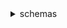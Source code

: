 <details><summary>schemas</summary><blockquote>

- **<details><summary>create-discoverer</summary><blockquote>**

  * --description
  * --source-arn
  * --tags
  * --cli-input-json
  * --cli-input-yaml
  * --generate-cli-skeleton


- **<details><summary>create-registry</summary><blockquote>**

  * --description
  * --registry-name
  * --tags
  * --cli-input-json
  * --cli-input-yaml
  * --generate-cli-skeleton


- **<details><summary>create-schema</summary><blockquote>**

  * --content
  * --description
  * --registry-name
  * --schema-name
  * --tags
  * --type
  * --cli-input-json
  * --cli-input-yaml
  * --generate-cli-skeleton


- **<details><summary>delete-discoverer</summary><blockquote>**

  * --discoverer-id
  * --cli-input-json
  * --cli-input-yaml
  * --generate-cli-skeleton


- **<details><summary>delete-registry</summary><blockquote>**

  * --registry-name
  * --cli-input-json
  * --cli-input-yaml
  * --generate-cli-skeleton


- **<details><summary>delete-resource-policy</summary><blockquote>**

  * --registry-name
  * --cli-input-json
  * --cli-input-yaml
  * --generate-cli-skeleton


- **<details><summary>delete-schema</summary><blockquote>**

  * --registry-name
  * --schema-name
  * --cli-input-json
  * --cli-input-yaml
  * --generate-cli-skeleton


- **<details><summary>delete-schema-version</summary><blockquote>**

  * --registry-name
  * --schema-name
  * --schema-version
  * --cli-input-json
  * --cli-input-yaml
  * --generate-cli-skeleton


- **<details><summary>describe-code-binding</summary><blockquote>**

  * --language
  * --registry-name
  * --schema-name
  * --schema-version
  * --cli-input-json
  * --cli-input-yaml
  * --generate-cli-skeleton


- **<details><summary>describe-discoverer</summary><blockquote>**

  * --discoverer-id
  * --cli-input-json
  * --cli-input-yaml
  * --generate-cli-skeleton


- **<details><summary>describe-registry</summary><blockquote>**

  * --registry-name
  * --cli-input-json
  * --cli-input-yaml
  * --generate-cli-skeleton


- **<details><summary>describe-schema</summary><blockquote>**

  * --registry-name
  * --schema-name
  * --schema-version
  * --cli-input-json
  * --cli-input-yaml
  * --generate-cli-skeleton


- **<details><summary>export-schema</summary><blockquote>**

  * --registry-name
  * --schema-name
  * --schema-version
  * --type
  * --cli-input-json
  * --cli-input-yaml
  * --generate-cli-skeleton


- **<details><summary>get-code-binding-source</summary><blockquote>**

  * --language
  * --registry-name
  * --schema-name
  * --schema-version


- **<details><summary>get-discovered-schema</summary><blockquote>**

  * --events
  * --type
  * --cli-input-json
  * --cli-input-yaml
  * --generate-cli-skeleton


- **<details><summary>get-resource-policy</summary><blockquote>**

  * --registry-name
  * --cli-input-json
  * --cli-input-yaml
  * --generate-cli-skeleton


- **<details><summary>help</summary><blockquote>**

  * 


- **<details><summary>list-discoverers</summary><blockquote>**

  * --discoverer-id-prefix
  * --source-arn-prefix
  * --cli-input-json
  * --cli-input-yaml
  * --starting-token
  * --page-size
  * --max-items
  * --generate-cli-skeleton


- **<details><summary>list-registries</summary><blockquote>**

  * --registry-name-prefix
  * --scope
  * --cli-input-json
  * --cli-input-yaml
  * --starting-token
  * --page-size
  * --max-items
  * --generate-cli-skeleton


- **<details><summary>list-schemas</summary><blockquote>**

  * --registry-name
  * --schema-name-prefix
  * --cli-input-json
  * --cli-input-yaml
  * --starting-token
  * --page-size
  * --max-items
  * --generate-cli-skeleton


- **<details><summary>list-schema-versions</summary><blockquote>**

  * --registry-name
  * --schema-name
  * --cli-input-json
  * --cli-input-yaml
  * --starting-token
  * --page-size
  * --max-items
  * --generate-cli-skeleton


- **<details><summary>list-tags-for-resource</summary><blockquote>**

  * --resource-arn
  * --cli-input-json
  * --cli-input-yaml
  * --generate-cli-skeleton


- **<details><summary>put-code-binding</summary><blockquote>**

  * --language
  * --registry-name
  * --schema-name
  * --schema-version
  * --cli-input-json
  * --cli-input-yaml
  * --generate-cli-skeleton


- **<details><summary>put-resource-policy</summary><blockquote>**

  * --policy
  * --registry-name
  * --revision-id
  * --cli-input-json
  * --cli-input-yaml
  * --generate-cli-skeleton


- **<details><summary>search-schemas</summary><blockquote>**

  * --keywords
  * --registry-name
  * --cli-input-json
  * --cli-input-yaml
  * --starting-token
  * --page-size
  * --max-items
  * --generate-cli-skeleton


- **<details><summary>start-discoverer</summary><blockquote>**

  * --discoverer-id
  * --cli-input-json
  * --cli-input-yaml
  * --generate-cli-skeleton


- **<details><summary>stop-discoverer</summary><blockquote>**

  * --discoverer-id
  * --cli-input-json
  * --cli-input-yaml
  * --generate-cli-skeleton


- **<details><summary>tag-resource</summary><blockquote>**

  * --resource-arn
  * --tags
  * --cli-input-json
  * --cli-input-yaml
  * --generate-cli-skeleton


- **<details><summary>untag-resource</summary><blockquote>**

  * --resource-arn
  * --tag-keys
  * --cli-input-json
  * --cli-input-yaml
  * --generate-cli-skeleton


- **<details><summary>update-discoverer</summary><blockquote>**

  * --description
  * --discoverer-id
  * --cli-input-json
  * --cli-input-yaml
  * --generate-cli-skeleton


- **<details><summary>update-registry</summary><blockquote>**

  * --description
  * --registry-name
  * --cli-input-json
  * --cli-input-yaml
  * --generate-cli-skeleton


- **<details><summary>update-schema</summary><blockquote>**

  * --client-token-id
  * --content
  * --description
  * --registry-name
  * --schema-name
  * --type
  * --cli-input-json
  * --cli-input-yaml
  * --generate-cli-skeleton


- **<details><summary>wait</summary><blockquote>**

  * 


</blockquote></details>
</blockquote></details>
</blockquote></details>
</blockquote></details>
</blockquote></details>
</blockquote></details>
</blockquote></details>
</blockquote></details>
</blockquote></details>
</blockquote></details>
</blockquote></details>
</blockquote></details>
</blockquote></details>
</blockquote></details>
</blockquote></details>
</blockquote></details>
</blockquote></details>
</blockquote></details>
</blockquote></details>
</blockquote></details>
</blockquote></details>
</blockquote></details>
</blockquote></details>
</blockquote></details>
</blockquote></details>
</blockquote></details>
</blockquote></details>
</blockquote></details>
</blockquote></details>
</blockquote></details>
</blockquote></details>
</blockquote></details>
</blockquote></details>
</blockquote></details>
